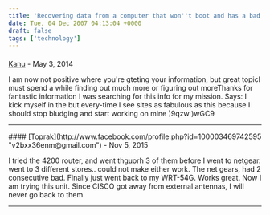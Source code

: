 ```yaml
---
title: 'Recovering data from a computer that won''t boot and has a bad dvd rom'
date: Tue, 04 Dec 2007 04:13:04 +0000
draft: false
tags: ['technology']
---
```



#### 
[Kanu](http://www.facebook.com/profile.php?id=100003455846108 "knw3w5y47@hotmail.com") - <time datetime="2014-05-28 05:52:09">May 3, 2014</time>

I am now not positive where you're gteting your information, but great topicI must spend a while finding out much more or figuring out moreThanks for fantastic information I was searching for this info for my mission. Says: I kick myself in the but every-time I see sites as fabulous as this because I should stop bludging and start working on mine )9qzw )wGC9
<hr />
#### 
[Toprak](http://www.facebook.com/profile.php?id=100003469742595 "v2bxx36enm@gmail.com") - <time datetime="2015-11-20 10:18:34">Nov 5, 2015</time>

I tried the 4200 router, and went thguorh 3 of them before I went to netgear. went to 3 different stores.. could not make either work. The net gears, had 2﻿ consecutive bad. Finally just went back to my WRT-54G. Works great. Now I am trying this unit. Since CISCO got away from external antennas, I will never go back to them.
<hr />
